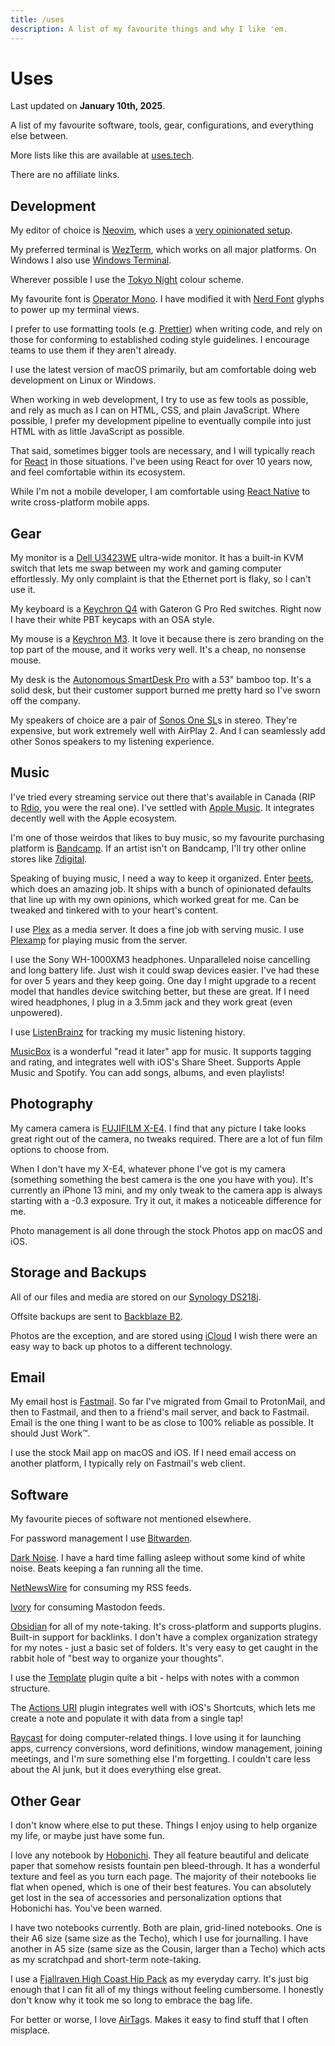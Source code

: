 ```yaml
---
title: /uses
description: A list of my favourite things and why I like 'em.
---
```


# Uses

Last updated on **January 10th, 2025**.

A list of my favourite software, tools, gear, configurations, and everything else between.

More lists like this are available at [uses.tech](https://uses.tech/).

There are no affiliate links.

## Development

My editor of choice is [Neovim](https://neovim.io/), which uses a [very opinionated setup](https://github.com/wonderfulfrog/neovim).

My preferred terminal is [WezTerm](https://wezfurlong.org/wezterm/index.html), which works on all major platforms. On Windows I also use [Windows Terminal](https://apps.microsoft.com/detail/9n0dx20hk701?hl=en-us&gl=US).

Wherever possible I use the [Tokyo Night](https://github.com/folke/tokyonight.nvim) colour scheme.

My favourite font is [Operator Mono](https://www.typography.com/fonts/operator/styles). I have modified it with [Nerd Font](https://www.nerdfonts.com/) glyphs to power up my terminal views.

I prefer to use formatting tools (e.g. [Prettier](https://prettier.io/)) when writing code, and rely on those for conforming to established coding style guidelines. I encourage teams to use them if they aren't already.

I use the latest version of macOS primarily, but am comfortable doing web development on Linux or Windows.

When working in web development, I try to use as few tools as possible, and rely as much as I can on HTML, CSS, and plain JavaScript. Where possible, I prefer my development pipeline to eventually compile into just HTML with as little JavaScript as possible.

That said, sometimes bigger tools are necessary, and I will typically reach for [React](https://react.dev/) in those situations. I've been using React for over 10 years now, and feel comfortable within its ecosystem.

While I'm not a mobile developer, I am comfortable using [React Native](https://reactnative.dev/) to write cross-platform mobile apps.

## Gear

My monitor is a [Dell U3423WE](https://www.dell.com/en-ca/shop/dell-ultrasharp-34-curved-usb-c-hub-monitor-u3423we/apd/210-bfou/monitors-monitor-accessories) ultra-wide monitor. It has a built-in KVM switch that lets me swap between my work and gaming computer effortlessly. My only complaint is that the Ethernet port is flaky, so I can't use it.

My keyboard is a [Keychron Q4](https://www.keychron.com/products/keychron-q4-pro-qmk-via-wireless-custom-mechanical-keyboard) with Gateron G Pro Red switches. Right now I have their white PBT keycaps with an OSA style.

My mouse is a [Keychron M3](https://www.keychron.com/products/keychron-m3-wireless-mouse). It love it because there is zero branding on the top part of the mouse, and it works very well. It's a cheap, no nonsense mouse.

My desk is the [Autonomous SmartDesk Pro](https://www.autonomous.ai/desks-chairs-fit-for-your-workspace/smartdesk-pro-w) with a 53" bamboo top. It's a solid desk, but their customer support burned me pretty hard so I've sworn off the company.

My speakers of choice are a pair of [Sonos One SL](https://www.sonos.com/en-ca/shop/one-sl)s in stereo. They're expensive, but work extremely well with AirPlay 2. And I can seamlessly add other Sonos speakers to my listening experience.

## Music

I've tried every streaming service out there that's available in Canada (RIP to [Rdio](https://www.theverge.com/2015/11/17/9750890/rdio-shutdown-pandora), you were the real one). I've settled with [Apple Music](https://www.apple.com/apple-music/). It integrates decently well with the Apple ecosystem.

I'm one of those weirdos that likes to buy music, so my favourite purchasing platform is [Bandcamp](https://bandcamp.com/). If an artist isn't on Bandcamp, I'll try other online stores like [7digital](https://ca.7digital.com/).

Speaking of buying music, I need a way to keep it organized. Enter [beets](https://beets.io/?trk=public_post-text), which does an amazing job. It ships with a bunch of opinionated defaults that line up with my own opinions, which worked great for me. Can be tweaked and tinkered with to your heart's content.

I use [Plex](https://www.plex.tv/) as a media server. It does a fine job with serving music. I use [Plexamp](https://www.plex.tv/plexamp/) for playing music from the server.

I use the Sony WH-1000XM3 headphones. Unparalleled noise cancelling and long battery life. Just wish it could swap devices easier. I've had these for over 5 years and they keep going. One day I might upgrade to a recent model that handles device switching better, but these are great. If I need wired headphones, I plug in a 3.5mm jack and they work great (even unpowered).

I use [ListenBrainz](https://listenbrainz.org/) for tracking my music listening history.

[MusicBox](https://apps.apple.com/us/app/musicbox-save-music-for-later/id1614730313) is a wonderful "read it later" app for music. It supports tagging and rating, and integrates well with iOS's Share Sheet. Supports Apple Music and Spotify. You can add songs, albums, and even playlists!

## Photography

My camera camera is [FUJIFILM X-E4](https://fujifilm-x.com/en-ca/products/cameras/x-e4/). I find that any picture I take looks great right out of the camera, no tweaks required. There are a lot of fun film options to choose from.

When I don't have my X-E4, whatever phone I've got is my camera (something something the best camera is the one you have with you). It's currently an iPhone 13 mini, and my only tweak to the camera app is always starting with a -0.3 exposure. Try it out, it makes a noticeable difference for me.

Photo management is all done through the stock Photos app on macOS and iOS.

## Storage and Backups

All of our files and media are stored on our [Synology DS218j](https://global.download.synology.com/download/Document/Hardware/DataSheet/DiskStation/18-year/DS218j/enu/Synology_DS218j_Data_Sheet_enu.pdf).

Offsite backups are sent to [Backblaze B2](https://www.backblaze.com/cloud-storage).

Photos are the exception, and are stored using [iCloud](https://www.icloud.com/) I wish there were an easy way to back up photos to a different technology.

## Email

My email host is [Fastmail](https://www.fastmail.com/). So far I've migrated from Gmail to ProtonMail, and then to Fastmail, and then to a friend's mail server, and back to Fastmail. Email is the one thing I want to be as close to 100% reliable as possible. It should Just Work™.

I use the stock Mail app on macOS and iOS. If I need email access on another platform, I typically rely on Fastmail's web client.

## Software

My favourite pieces of software not mentioned elsewhere.

For password management I use [Bitwarden](https://bitwarden.com/).

[Dark Noise](https://darknoise.app/). I have a hard time falling asleep without some kind of white noise. Beats keeping a fan running all the time.

[NetNewsWire](https://netnewswire.com/) for consuming my RSS feeds.

[Ivory](https://tapbots.com/ivory/) for consuming Mastodon feeds.

[Obsidian](https://obsidian.md) for all of my note-taking. It's cross-platform and supports plugins. Built-in support for backlinks. I don't have a complex organization strategy for my notes - just a basic set of folders. It's very easy to get caught in the rabbit hole of "best way to organize your thoughts".

I use the [Template](https://help.obsidian.md/Plugins/Templates) plugin quite a bit - helps with notes with a common structure.

The [Actions URI](https://github.com/czottmann/obsidian-actions-uri) plugin integrates well with iOS's Shortcuts, which lets me create a note and populate it with data from a single tap!

[Raycast](https://www.raycast.com/) for doing computer-related things. I love using it for launching apps, currency conversions, word definitions, window management, joining meetings, and I'm sure something else I'm forgetting. I couldn't care less about the AI junk, but it does everything else great.

## Other Gear

I don't know where else to put these. Things I enjoy using to help organize my life, or maybe just have some fun.

I love any notebook by [Hobonichi](https://www.1101.com/store/techo/en/). They all feature beautiful and delicate paper that somehow resists fountain pen bleed-through. It has a wonderful texture and feel as you turn each page. The majority of their notebooks lie flat when opened, which is one of their best features. You can absolutely get lost in the sea of accessories and personalization options that Hobonichi has. You've been warned.

I have two notebooks currently. Both are plain, grid-lined notebooks. One is their A6 size (same size as the Techo), which I use for journalling. I have another in A5 size (same size as the Cousin, larger than a Techo) which acts as my scratchpad and short-term note-taking.

I use a [Fjallraven High Coast Hip Pack](https://www.fjallraven.com/ca/en-ca/bags-gear/backpacks-bags/travel-bags/high-coast-hip-pack/?v=F23223::7323451061851) as my everyday carry. It's just big enough that I can fit all of my things without feeling cumbersome. I honestly don't know why it took me so long to embrace the bag life.

For better or worse, I love [AirTag](https://www.apple.com/ca/airtag/)s. Makes it easy to find stuff that I often misplace.
